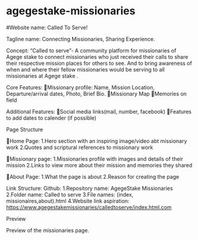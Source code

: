 # agegestake-missionaries
#Website name:  Called To Serve!

Tagline name:  Connecting Missionaries, Sharing Experience.

Concept:  “Called to serve”- A community platform for missionaries of Agege stake to connect missionaries who just received their calls to share their respective mission places for others to see. And to bring awareness of when and where their fellow missionaries would be serving to all missionaries at Agege stake .

Core Features:
Missionary profile:  Name, Mission Location, Departure/arrival dates, Photo, Brief Bio.
Missionary Map
Memories on field 

Additional Features:
Social media links(mail, number, facebook)
Features to add dates to calender (if possible)


Page Structure

Home Page:
1.Hero section with an inspiring image/video abt missionary work
2.Quotes and scriptural references to missionary work

Missionary page:
1.Missionaries profile with images and details of their mission
2.Links to view more about their mission and memories they shared

About Page:
1.What the page is about
2.Reason for creating the page


Link Structure:
Github: 
1.Repository name: AgegeStake  Missionaries
2.Folder name: Called to serve
3.File names: (index, missionaires,about).html
4.Website link aspiration: https://www.agegestakemissionaries/calledtoserve/index.html.com


Preview



Preview of the missionaries page.
